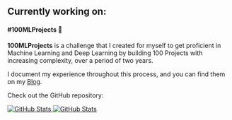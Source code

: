 <h2>Currently working on:</h2>
<h4>#100MLProjects 💯</h4>

__100MLProjects__ is a challenge that I created for myself to get proficient in Machine Learning and Deep Learning by building 100 Projects with increasing complexity, over a period of two years. 

I document my experience throughout this process, and you can find them on my [Blog](https://www.laxmena.com/category/100-ml-projects/).

Check out the GitHub repository:

<div>
  <p>
    <a href="https://github.com/SaifKhaki/Ensemble-Learners">
      <img src="https://github-readme-stats.vercel.app/api/pin/?username=saifkhaki&repo=Ensemble-Learners&show_owner=True" alt="GitHub Stats" />
    </a>
    <a href="https://github.com/SaifKhaki/Calzilla">
      <img src="https://github-readme-stats.vercel.app/api/pin/?username=saifkhaki&repo=Calzilla&show_owner=True" alt="GitHub Stats" />
    </a>
  </p>
</div>
